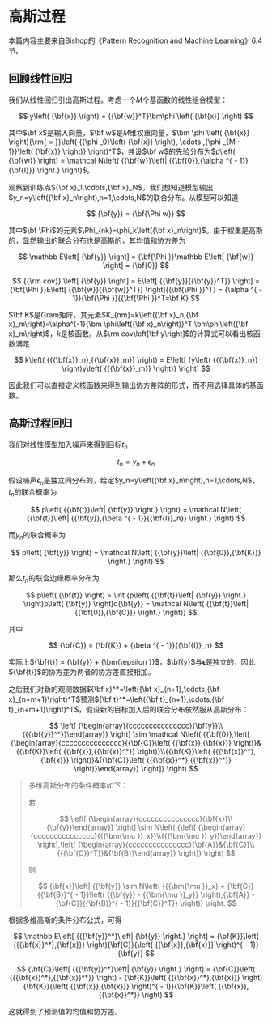 # 高斯过程

本篇内容主要来自Bishop的《Pattern Recognition and Machine Learning》6.4节。

## 回顾线性回归

我们从线性回归引出高斯过程。考虑一个$M$个基函数的线性组合模型：

$$
y\left( {\bf{x}} \right) = {{\bf{w}}^T}\bm\phi \left( {\bf{x}} \right)
$$

其中$\bf x$是输入向量，$\bf w$是$M$维权重向量，$\bm \phi \left( {\bf{x}} \right){\rm{ = }}\left( {{\phi _0}\left( {\bf{x}} \right), \cdots ,{\phi _{M - 1}}\left( {\bf{x}} \right)} \right)^T$，并设$\bf w$的先验分布为$p\left( {\bf{w}} \right) = \mathcal N\left( {{\bf{w}}\left| {{\bf{0}},{\alpha ^{ - 1}}{\bf{I}}} \right.} \right)$。

观察到训练点${\bf x}_1,\cdots,{\bf x}_N$，我们想知道模型输出$y_n=y\left({\bf x}_n\right),n=1,\cdots,N$的联合分布。从模型可以知道

$$
{\bf{y}} = {\bf{\Phi w}}
$$

其中$\bf \Phi$的元素$\Phi_{nk}=\phi_k\left({\bf x}_n\right)$。由于权重是高斯的，显然输出的联合分布也是高斯的，其均值和协方差为

$$
\mathbb E\left[ {\bf{y}} \right] = {\bf{\Phi }}\mathbb E\left[ {\bf{w}} \right] = {\bf{0}}
$$

$$
{{\rm cov}} \left[ {\bf{y}} \right] = E\left[ {{\bf{y}}{{\bf{y}}^T}} \right] = {\bf{\Phi }}E\left[ {{\bf{w}}{{\bf{w}}^T}} \right]{{\bf{\Phi }}^T} = {\alpha ^{ - 1}}{\bf{\Phi }}{{\bf{\Phi }}^T=\bf K}
$$

$\bf K$是Gram矩阵，其元素$K_{nm}=k\left({\bf x}_n,{\bf x}_m\right)=\alpha^{-1}{\bm \phi\left({\bf x}_n\right)}^T \bm\phi\left({\bf x}_m\right)$，$k$是核函数。从$\rm cov\left[\bf y\right]$的计算式可以看出核函数满足

$$
k\left( {{{\bf{x}}_n},{{\bf{x}}_m}} \right) = E\left[ {y\left( {{{\bf{x}}_n}} \right)y\left( {{{\bf{x}}_m}} \right)} \right]
$$

因此我们可以直接定义核函数来得到输出协方差阵的形式，而不用选择具体的基函数。

## 高斯过程回归

我们对线性模型加入噪声来得到目标$t_n$

$$
{t_n} = {y_n} + {\epsilon _n}
$$

假设噪声$\epsilon_n$是独立同分布的，给定$y_n=y\left({\bf x}_n\right),n=1,\cdots,N$，$t_n$的联合概率为

$$
p\left( {{\bf{t}}\left| {\bf{y}} \right.} \right) = \mathcal N\left( {{\bf{t}}\left| {{\bf{y}},{\beta ^{ - 1}}{{\bf{I}}_n}} \right.} \right)
$$

而$y_n$的联合概率为

$$
p\left( {\bf{y}} \right) = \mathcal N\left( {{\bf{y}}\left| {{\bf{0}},{\bf{K}}} \right.} \right)
$$

那么$t_n$的联合边缘概率分布为

$$
p\left( {\bf{t}} \right) = \int {p\left( {{\bf{t}}\left| {\bf{y}} \right.} \right)p\left( {\bf{y}} \right)d{\bf{y}} = \mathcal N\left( {{\bf{t}}\left| {{\bf{0}},{\bf{C}}} \right.} \right)}
$$

其中

$$
{\bf{C}} = {\bf{K}} + {\beta ^{ - 1}}{{\bf{I}}_n}
$$

实际上${\bf{t}} = {\bf{y}} + {\bm{\epsilon }}$，$\bf{y}$与${\bm{\epsilon }}$是独立的，因此${\bf{t}}$的协方差为两者的协方差直接相加。

之后我们对新的观测数据${\bf x}^*=\left({\bf x}_{n+1},\cdots,{\bf x}_{n+m+1}\right)^T$预测${\bf t}^*=\left({\bf t}_{n+1},\cdots,{\bf t}_{n+m+1}\right)^T$，假设新的目标加入后的联合分布依然服从高斯分布：

$$
\left[ {\begin{array}{ccccccccccccccc}{\bf{y}}\\{{{\bf{y}}^*}}\end{array}} \right] \sim \mathcal N\left( {{\bf{0}},\left[ {\begin{array}{ccccccccccccccc}{{\bf{C}}\left( {{\bf{x}},{\bf{x}}} \right)}&{{\bf{K}}\left( {{\bf{x}},{{\bf{x}}^*}} \right)}\\{{\bf{K}}\left( {{{\bf{x}}^*},{\bf{x}}} \right)}&{{\bf{C}}\left( {{{\bf{x}}^*},{{\bf{x}}^*}} \right)}\end{array}} \right]} \right)
$$

> 多维高斯分布的条件概率如下：
>
> 若
>
> $$
> \left[ {\begin{array}{ccccccccccccccc}{\bf{x}}\\{\bf{y}}\end{array}} \right] \sim N\left( {\left[ {\begin{array}{ccccccccccccccc}{{{\bm{\mu }}_x}}\\{{{\bm{\mu }}_y}}\end{array}} \right],\left[ {\begin{array}{ccccccccccccccc}{\bf{A}}&{\bf{C}}\\{{{\bf{C}}^T}}&{\bf{B}}\end{array}} \right]} \right)
> $$
>
> 则
>
> $$
> {\bf{x}}\left| {{\bf{y}} \sim N\left( {{{\bm{\mu }}_x} + {\bf{C}}{{\bf{B}}^{ - 1}}\left( {{\bf{y}} - {{\bm{\mu }}_y}} \right),{\bf{A}} - {\bf{C}}{{\bf{B}}^{ - 1}}{{\bf{C}}^T}} \right)} \right.
> $$

根据多维高斯的条件分布公式，可得

$$
\mathbb E\left[ {{{\bf{y}}^*}\left| {\bf{y}} \right.} \right] = {\bf{K}}\left( {{{\bf{x}}^*},{\bf{x}}} \right){\bf{C}}{\left( {{\bf{x}},{\bf{x}}} \right)^{ - 1}}{\bf{y}}
$$

$$
{\bf{C}}\left[ {{{\bf{y}}^*}\left| {\bf{y}} \right.} \right] = {\bf{C}}\left( {{{\bf{x}}^*},{{\bf{x}}^*}} \right) - {\bf{K}}\left( {{{\bf{x}}^*},{\bf{x}}} \right){\bf{K}}{\left( {{\bf{x}},{\bf{x}}} \right)^{ - 1}}{\bf{K}}\left( {{\bf{x}},{{\bf{x}}^*}} \right)
$$

这就得到了预测值的均值和协方差。
